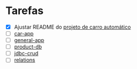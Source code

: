 # Tarefas

- [x] Ajustar README do [projeto de carro automático](../Assignments/automatic-car/README.md)
- [ ] [car-app](../Assignments/car-app/README.md)
- [ ] [general-app](../Assignments/general-app/README.md)
- [ ] [product-db](../Assignments/product-db/README.md)
- [ ] [jdbc-crud](../Assignments/jdbc-crud/README.md)
- [ ] [relations](../Assignments/relations/README.md)